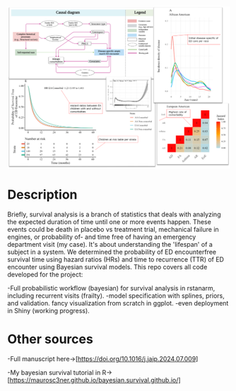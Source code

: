 ![image](github.png)

# Description

Briefly, survival analysis is a branch of statistics that deals with analyzing the expected duration of time until one or more events happen. These events could be death in placebo vs treatment trial, mechanical failure in engines, or probability of- and time free of having an emergency department visit (my case). It's about understanding the 'lifespan' of a subject in a system.
We determined the probability of ED encounterfree survival time using hazard ratios (HRs) and time to recurrence (TTR) of ED encounter using Bayesian survival models. This repo covers all code developed for the project:

-Full probabilistic workflow (bayesian) for survival analysis in rstanarm, including recurrent visits (frailty).
-model specification with splines, priors, and validation.
fancy visualization from scratch in ggplot.
-even deployment in Shiny (working progress).

# Other sources

-Full manuscript here->[https://doi.org/10.1016/j.jaip.2024.07.009]

-My bayesian survival tutorial in R->[https://maurosc3ner.github.io/bayesian.survival.github.io/]
